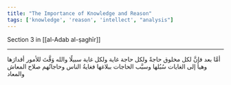 ```yaml
---
title: "The Importance of Knowledge and Reason"
tags: ['knowledge', 'reason', 'intellect', "analysis"]
---
```


 Section 3 in [[al-Adab al-ṣaghīr]]

---
أمَّا بعد فإنَّ لكل مخلوق حاجةً ولكل حاجة غاية ولكل غاية سبيلًا والله وَقَّتَ للأمور أقدارَها وهيأ إلى الغايات سُبُلها وسبَّب الحاجات ببلاغها فغايةُ الناس وحاجاتُهم صلاح المعاش والمعاد
